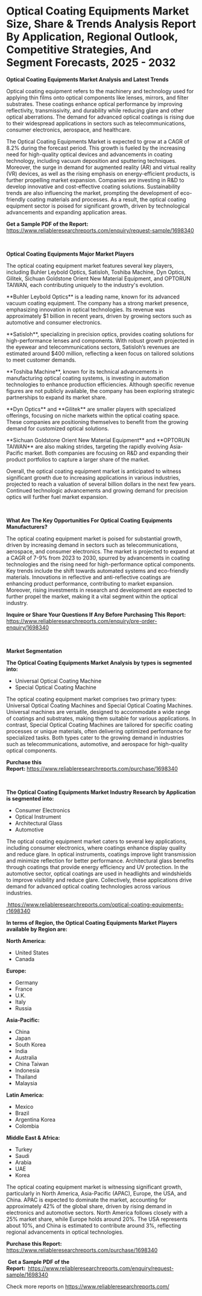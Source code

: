 <p><h1>Optical Coating Equipments Market Size, Share & Trends Analysis Report By Application, Regional Outlook, Competitive Strategies, And Segment Forecasts, 2025 - 2032</h1></p><p><strong>Optical Coating Equipments Market Analysis and Latest Trends</strong></p>
<p><p>Optical coating equipment refers to the machinery and technology used for applying thin films onto optical components like lenses, mirrors, and filter substrates. These coatings enhance optical performance by improving reflectivity, transmissivity, and durability while reducing glare and other optical aberrations. The demand for advanced optical coatings is rising due to their widespread applications in sectors such as telecommunications, consumer electronics, aerospace, and healthcare.</p><p>The Optical Coating Equipments Market is expected to grow at a CAGR of 8.2% during the forecast period. This growth is fueled by the increasing need for high-quality optical devices and advancements in coating technology, including vacuum deposition and sputtering techniques. Moreover, the surge in demand for augmented reality (AR) and virtual reality (VR) devices, as well as the rising emphasis on energy-efficient products, is further propelling market expansion. Companies are investing in R&D to develop innovative and cost-effective coating solutions. Sustainability trends are also influencing the market, prompting the development of eco-friendly coating materials and processes. As a result, the optical coating equipment sector is poised for significant growth, driven by technological advancements and expanding application areas.</p></p>
<p><strong>Get a Sample PDF of the Report:&nbsp;</strong> <a href="https://www.reliableresearchreports.com/enquiry/request-sample/1698340?utm_campaign=3007&utm_medium=2&utm_source=Github&utm_content=ia&utm_term=24032025&utm_id=optical-coating-equipments">https://www.reliableresearchreports.com/enquiry/request-sample/1698340</a></p>
<p>&nbsp;</p>
<p><strong>Optical Coating Equipments Major Market Players</strong></p>
<p><p>The optical coating equipment market features several key players, including Buhler Leybold Optics, Satisloh, Toshiba Machine, Dyn Optics, Gilitek, Sichuan Goldstone Orient New Material Equipment, and OPTORUN TAIWAN, each contributing uniquely to the industry's evolution.</p><p>**Buhler Leybold Optics** is a leading name, known for its advanced vacuum coating equipment. The company has a strong market presence, emphasizing innovation in optical technologies. Its revenue was approximately $1 billion in recent years, driven by growing sectors such as automotive and consumer electronics.</p><p>**Satisloh**, specializing in precision optics, provides coating solutions for high-performance lenses and components. With robust growth projected in the eyewear and telecommunications sectors, Satisloh’s revenues are estimated around $400 million, reflecting a keen focus on tailored solutions to meet customer demands.</p><p>**Toshiba Machine**, known for its technical advancements in manufacturing optical coating systems, is investing in automation technologies to enhance production efficiencies. Although specific revenue figures are not publicly available, the company has been exploring strategic partnerships to expand its market share.</p><p>**Dyn Optics** and **Gilitek** are smaller players with specialized offerings, focusing on niche markets within the optical coating space. These companies are positioning themselves to benefit from the growing demand for customized optical solutions.</p><p>**Sichuan Goldstone Orient New Material Equipment** and **OPTORUN TAIWAN** are also making strides, targeting the rapidly evolving Asia-Pacific market. Both companies are focusing on R&D and expanding their product portfolios to capture a larger share of the market.</p><p>Overall, the optical coating equipment market is anticipated to witness significant growth due to increasing applications in various industries, projected to reach a valuation of several billion dollars in the next few years. Continued technologic advancements and growing demand for precision optics will further fuel market expansion.</p></p>
<p>&nbsp;</p>
<p><strong>What Are The Key Opportunities For Optical Coating Equipments Manufacturers?</strong></p>
<p><p>The optical coating equipment market is poised for substantial growth, driven by increasing demand in sectors such as telecommunications, aerospace, and consumer electronics. The market is projected to expand at a CAGR of 7-9% from 2023 to 2030, spurred by advancements in coating technologies and the rising need for high-performance optical components. Key trends include the shift towards automated systems and eco-friendly materials. Innovations in reflective and anti-reflective coatings are enhancing product performance, contributing to market expansion. Moreover, rising investments in research and development are expected to further propel the market, making it a vital segment within the optical industry.</p></p>
<p><strong>Inquire or Share Your Questions If Any Before Purchasing This Report:</strong> <a href="https://www.reliableresearchreports.com/enquiry/pre-order-enquiry/1698340?utm_campaign=3007&utm_medium=2&utm_source=Github&utm_content=ia&utm_term=24032025&utm_id=optical-coating-equipments">https://www.reliableresearchreports.com/enquiry/pre-order-enquiry/1698340</a></p>
<p>&nbsp;</p>
<p><strong>Market Segmentation</strong></p>
<p><strong>The Optical Coating Equipments Market Analysis by types is segmented into:</strong></p>
<p><ul><li>Universal Optical Coating Machine</li><li>Special Optical Coating Machine</li></ul></p>
<p><p>The optical coating equipment market comprises two primary types: Universal Optical Coating Machines and Special Optical Coating Machines. Universal machines are versatile, designed to accommodate a wide range of coatings and substrates, making them suitable for various applications. In contrast, Special Optical Coating Machines are tailored for specific coating processes or unique materials, often delivering optimized performance for specialized tasks. Both types cater to the growing demand in industries such as telecommunications, automotive, and aerospace for high-quality optical components.</p></p>
<p><strong>Purchase this Report:&nbsp;</strong><a href="https://www.reliableresearchreports.com/purchase/1698340?utm_campaign=3007&utm_medium=2&utm_source=Github&utm_content=ia&utm_term=24032025&utm_id=optical-coating-equipments">https://www.reliableresearchreports.com/purchase/1698340</a></p>
<p>&nbsp;</p>
<p><strong>The Optical Coating Equipments Market Industry Research by Application is segmented into:</strong></p>
<p><ul><li>Consumer Electronics</li><li>Optical Instrument</li><li>Architectural Glass</li><li>Automotive</li></ul></p>
<p><p>The optical coating equipment market caters to several key applications, including consumer electronics, where coatings enhance display quality and reduce glare. In optical instruments, coatings improve light transmission and minimize reflection for better performance. Architectural glass benefits through coatings that provide energy efficiency and UV protection. In the automotive sector, optical coatings are used in headlights and windshields to improve visibility and reduce glare. Collectively, these applications drive demand for advanced optical coating technologies across various industries.</p></p>
<p><a href="https://www.reliableresearchreports.com/optical-coating-equipments-r1698340?utm_campaign=3007&utm_medium=2&utm_source=Github&utm_content=ia&utm_term=24032025&utm_id=optical-coating-equipments">&nbsp;https://www.reliableresearchreports.com/optical-coating-equipments-r1698340</a></p>
<p><strong>In terms of Region, the Optical Coating Equipments Market Players available by Region are:</strong></p>
<p>
    <p> <strong> North America: </strong>
        <ul>
            <li>United States</li>
            <li>Canada</li>
        </ul>
        </p> 
    <p> <strong> Europe: </strong>
        <ul>
            <li>Germany</li>
            <li>France</li>
            <li>U.K.</li>
            <li>Italy</li>
            <li>Russia</li>
        </ul>
        </p> 
    <p> <strong> Asia-Pacific: </strong>
        <ul>
            <li>China</li>
            <li>Japan</li>
            <li>South Korea</li>
            <li>India</li>
            <li>Australia</li>
            <li>China Taiwan</li>
            <li>Indonesia</li>
            <li>Thailand</li>
            <li>Malaysia</li>
        </ul>
        </p> 
    <p> <strong> Latin America: </strong>
        <ul>
            <li>Mexico</li>
            <li>Brazil</li>
            <li>Argentina Korea</li>
            <li>Colombia</li>
        </ul>
        </p> 
    <p> <strong> Middle East & Africa: </strong>
        <ul>
            <li>Turkey</li>
            <li>Saudi</li>
            <li>Arabia</li>
            <li>UAE</li>
            <li>Korea</li>
        </ul>
    </p>
    </p>
<p><p>The optical coating equipment market is witnessing significant growth, particularly in North America, Asia-Pacific (APAC), Europe, the USA, and China. APAC is expected to dominate the market, accounting for approximately 42% of the global share, driven by rising demand in electronics and automotive sectors. North America follows closely with a 25% market share, while Europe holds around 20%. The USA represents about 10%, and China is estimated to contribute around 3%, reflecting regional advancements in optical technologies.</p></p>
<p><strong>Purchase this Report: </strong><a href="https://www.reliableresearchreports.com/purchase/1698340?utm_campaign=3007&utm_medium=2&utm_source=Github&utm_content=ia&utm_term=24032025&utm_id=optical-coating-equipments">https://www.reliableresearchreports.com/purchase/1698340</a></p>
<p>&nbsp;<strong>Get a Sample PDF of the Report:&nbsp;&nbsp;</strong><a href="https://www.reliableresearchreports.com/enquiry/request-sample/1698340?utm_campaign=3007&utm_medium=2&utm_source=Github&utm_content=ia&utm_term=24032025&utm_id=optical-coating-equipments">https://www.reliableresearchreports.com/enquiry/request-sample/1698340</a></p>
<p><strong></strong></p>
<p>Check more reports on <a href="https://www.reliableresearchreports.com/?utm_campaign=3007&utm_medium=2&utm_source=Github&utm_content=ia&utm_term=24032025&utm_id=optical-coating-equipments">https://www.reliableresearchreports.com/</a></p>